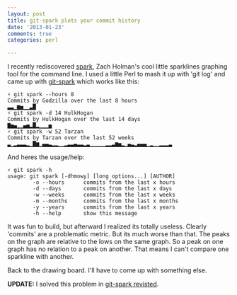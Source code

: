 ```yaml
---
layout: post
title: git-spark plots your commit history
date: '2013-01-23'
comments: true
categories: perl

---
```


I recently rediscovered [spark](https://github.com/holman/spark), Zach Holman's
cool little sparklines graphing tool for the command line.  I used a little
Perl to mash it up with 'git log' and came up with
[git-spark](https://gist.github.com/4598480) which works like this:

    ⚡ git spark --hours 8
    Commits by Godzilla over the last 8 hours
    ▃▃▁▆▅▁▁▃█
    ⚡ git spark -d 14 HulkHogan
    Commits by HulkHogan over the last 14 days
    ▇▅▄▁▁▄▅▂█▂▁▁▁▅
    ⚡ git spark -w 52 Tarzan
    Commits by Tarzan over the last 52 weeks
    ▃▁▂▃▃▃▂▁█▆▁▄▄▃▂▂▁▁▂▃▃▄▃▃▂▃▁▁▁▁▁▂▂▃▆▅▂▁▄▃▂▄▄▄▁▂▁▁▂▂▂▃

And heres the usage/help:

    ⚡ git spark -h
    usage: git spark [-dhmowy] [long options...] [AUTHOR]
            -o --hours      commits from the last x hours
            -d --days       commits from the last x days
            -w --weeks      commits from the last x weeks
            -m --months     commits from the last x months
            -y --years      commits from the last x years
            -h --help       show this message

It was fun to build, but afterward I realized its totally useless.  Clearly
'commits' are a problematic metric.  But its much worse than that.  The peaks
on the graph are relative to the lows on the same graph.  So a peak on one
graph has no relation to a peak on another.  That means I can't compare one
sparkline with another.

Back to the drawing board.  I'll have to come up with something else.  

**UPDATE:** I solved this problem in [git-spark revisted](http://blog.kablamo.org/git-spark-revisited/).
